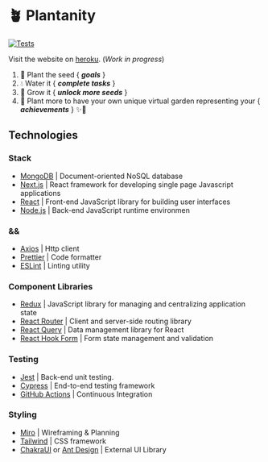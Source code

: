 # 🪴 Plantanity

[![Tests](https://github.com/ruiined/plantanity/actions/workflows/testing.yml/badge.svg)](https://github.com/ruiined/plantanity/actions/workflows/testing.yml)

Visit the website on [heroku](https://plantanity.herokuapp.com/). (_Work in progress_)

1. 🌱 Plant the seed { **_goals_** }
2. 💧 Water it { **_complete tasks_** }
3. 🌻 Grow it { **_unlock more seeds_** }
4. 🌹 Plant more to have your own unique virtual garden representing your { **_achievements_** } ✨🌿

## Technologies

### Stack

- [MongoDB](https://www.mongodb.com/) | Document-oriented NoSQL database
- [Next.js](https://nextjs.org/) | React framework for developing single page Javascript applications
- [React](https://reactjs.org) | Front-end JavaScript library for building user interfaces
- [Node.js](https://nodejs.dev/) | Back-end JavaScript runtime environmen

### &&

- [Axios](https://github.com/axios/axios) | Http client
- [Prettier](https://github.com/prettier/prettier) | Code formatter
- [ESLint](https://eslint.org/) | Linting utility

### Component Libraries

- [Redux](https://redux.js.org/) | JavaScript library for managing and centralizing application state
- [React Router](https://reactrouter.com/) | Client and server-side routing library
- [React Query](https://react-query.tanstack.com/) | Data management library for React
- [React Hook Form](https://github.com/react-hook-form/react-hook-form) | Form state management and validation

### Testing

- [Jest](https://jestjs.io/) | Back-end unit testing.
- [Cypress](http://cypress) | End-to-end testing framework
- [GitHub Actions](https://github.com/features/actions) | Continuous Integration

### Styling

- [Miro](https://miro.com) | Wireframing & Planning
- [Tailwind](https://tailwindcss.com/) | CSS framework
- [ChakraUI](https://chakra-ui.com/) or [Ant Design](https://ant.design/) | External UI Library
